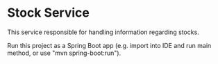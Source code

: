 # Stock Service

This service responsible for handling information regarding stocks.

Run this project as a Spring Boot app (e.g. import into IDE and run
main method, or use "mvn spring-boot:run").